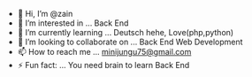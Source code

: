 - 👋 Hi, I’m @zain
- 👀 I’m interested in ... Back End 
- 🌱 I’m currently learning ... Deutsch hehe, Love(php,python)
- 💞️ I’m looking to collaborate on ... Back End Web Development 
- 📫 How to reach me ... minijungu75@gmail.com  
- ⚡ Fun fact: ... You need brain to learn Back End 

<!---
minijugnu/minijugnu is a ✨ special ✨ repository because its `README.md` (this file) appears on your GitHub profile.
You can click the Preview link to take a look at your changes.
--->
